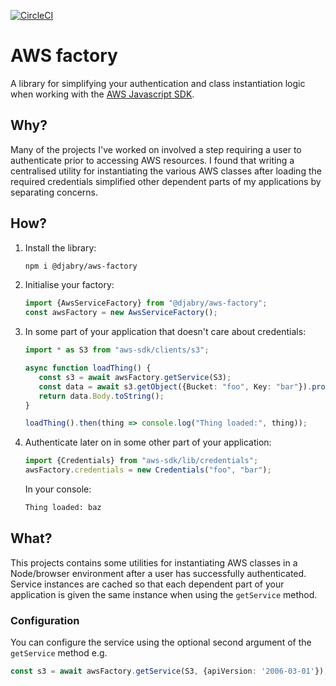 [![CircleCI](https://circleci.com/gh/djabry/aws-factory.svg?style=svg)](https://circleci.com/gh/djabry/aws-factory)
# AWS factory
A library for simplifying your authentication and class instantiation logic when working with the [AWS Javascript SDK](https://aws.amazon.com/sdk-for-node-js/).

## Why?
Many of the projects I've worked on involved a step requiring a user to authenticate prior to accessing AWS resources. I found that writing a centralised utility for instantiating the various AWS classes after loading the required credentials simplified other dependent parts of my applications by separating concerns.

## How?
1. Install the library:
   ```bash
   npm i @djabry/aws-factory
    ``` 

2. Initialise your factory:
    ```typescript
    import {AwsServiceFactory} from "@djabry/aws-factory";
    const awsFactory = new AwsServiceFactory();
    ```

3. In some part of your application that doesn't care about credentials:
    ```typescript
    import * as S3 from "aws-sdk/clients/s3";

    async function loadThing() {
       const s3 = await awsFactory.getService(S3);
       const data = await s3.getObject({Bucket: "foo", Key: "bar"}).promise();
       return data.Body.toString();
    }

    loadThing().then(thing => console.log("Thing loaded:", thing));
    ```

4. Authenticate later on in some other part of your application:
    ```typescript
    import {Credentials} from "aws-sdk/lib/credentials";
    awsFactory.credentials = new Credentials("foo", "bar");
    ```
    In your console:
    ```bash
    Thing loaded: baz
    ```


## What?
This projects contains some utilities for instantiating AWS classes in a Node/browser environment after a user has successfully authenticated. Service instances are cached so that each dependent part of your application is given the same instance when using the `getService` method.

### Configuration
You can configure the service using the optional second argument of the `getService` method e.g.

```typescript
const s3 = await awsFactory.getService(S3, {apiVersion: '2006-03-01'});
```


